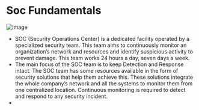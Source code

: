 # Soc Fundamentals
![image](https://github.com/user-attachments/assets/3113517a-a2c6-4935-a1c8-78b03b549ccb)

- SOC (Security Operations Center) is a dedicated facility operated by a specialized security team. This team aims to continuously monitor an organization’s network and resources and identify suspicious activity to prevent damage. This team works 24 hours a day, seven days a week.
- The main focus of the SOC team is to keep Detection and Response intact. The SOC team has some resources available in the form of security solutions that help them achieve this. These solutions integrate the whole company’s network and all the systems to monitor them from one centralized location. Continuous monitoring is required to detect and respond to any security incident.
- 

